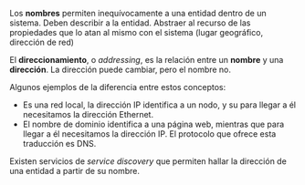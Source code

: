 Los **nombres** permiten inequívocamente a una entidad dentro de un sistema. Deben describir a la entidad. Abstraer al recurso de las propiedades que lo atan al mismo con el sistema (lugar geográfico, dirección de red)

El **direccionamiento**, o _addressing_, es la relación entre un **nombre** y una **dirección**. La dirección puede cambiar, pero el nombre no.

Algunos ejemplos de la diferencia entre estos conceptos:

- Es una red local, la dirección IP identifica a un nodo, y su para llegar a él necesitamos la dirección Ethernet.
- El nombre de dominio identifica a una página web, mientras que para llegar a él necesitamos la dirección IP. El protocolo que ofrece esta traducción es DNS.

Existen servicios de _service discovery_ que permiten hallar la dirección de una entidad a partir de su nombre.

